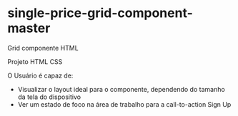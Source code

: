 # single-price-grid-component-master

 Grid componente HTML

Projeto HTML CSS

O Usuário é capaz de:

- Visualizar o layout ideal para o componente, dependendo do tamanho da tela do dispositivo
- Ver um estado de foco na área de trabalho para a call-to-action Sign Up

